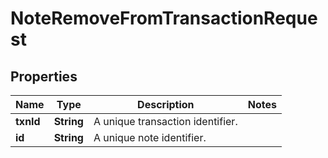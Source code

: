 

# NoteRemoveFromTransactionRequest


## Properties

| Name | Type | Description | Notes |
|------------ | ------------- | ------------- | -------------|
|**txnId** | **String** | A unique transaction identifier. |  |
|**id** | **String** | A unique note identifier. |  |



